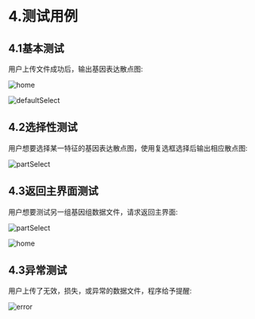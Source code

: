 # 4.测试用例

## 4.1基本测试

  用户上传文件成功后，输出基因表达散点图:

![home](https://raw.githubusercontent.com/monchiXu/SRS/master/docs/UI/defaultSelect.png)

![defaultSelect](https://github.com/monchiXu/SRS/blob/master/docs/UI/defaultSelect.png)

## 4.2选择性测试

  用户想要选择某一特征的基因表达散点图，使用复选框选择后输出相应散点图:

![partSelect](https://github.com/monchiXu/SRS/blob/master/docs/UI/partSelect.png)

## 4.3返回主界面测试

 用户想要测试另一组基因组数据文件，请求返回主界面:

![partSelect](https://github.com/monchiXu/SRS/blob/master/docs/UI/partSelect.png)

![home](https://github.com/monchiXu/SRS/blob/master/docs/UI/home.png)

## 4.3异常测试

用户上传了无效，损失，或异常的数据文件，程序给予提醒:

![error](https://github.com/monchiXu/SRS/blob/master/docs/UI/error.png)

